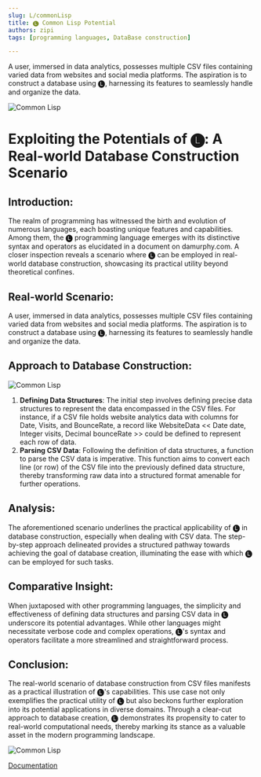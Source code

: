 ```yaml
---
slug: L/commonLisp
title: 🅛 Common Lisp Potential 
authors: zipi
tags: [programming languages, DataBase construction]

---
```

A user, immersed in data analytics, possesses multiple CSV files containing varied data from websites and social media platforms. The aspiration is to construct a database using 🅛, harnessing its features to seamlessly handle and organize the data.

![Common Lisp](/img/lisp.png)

<!--truncate-->


# Exploiting the Potentials of 🅛: A Real-world Database Construction Scenario

## Introduction:
The realm of programming has witnessed the birth and evolution of numerous languages, each boasting unique features and capabilities. Among them, the 🅛 programming language emerges with its distinctive syntax and operators as elucidated in a document on damurphy.com. A closer inspection reveals a scenario where 🅛 can be employed in real-world database construction, showcasing its practical utility beyond theoretical confines.

## Real-world Scenario:
A user, immersed in data analytics, possesses multiple CSV files containing varied data from websites and social media platforms. The aspiration is to construct a database using 🅛, harnessing its features to seamlessly handle and organize the data.

## Approach to Database Construction:

![Common Lisp](/img/l2.png)
1. **Defining Data Structures**: The initial step involves defining precise data structures to represent the data encompassed in the CSV files. For instance, if a CSV file holds website analytics data with columns for Date, Visits, and BounceRate, a record like WebsiteData << Date date, Integer visits, Decimal bounceRate >> could be defined to represent each row of data.
2. **Parsing CSV Data**: Following the definition of data structures, a function to parse the CSV data is imperative. This function aims to convert each line (or row) of the CSV file into the previously defined data structure, thereby transforming raw data into a structured format amenable for further operations.

## Analysis:
The aforementioned scenario underlines the practical applicability of 🅛 in database construction, especially when dealing with CSV data. The step-by-step approach delineated provides a structured pathway towards achieving the goal of database creation, illuminating the ease with which 🅛 can be employed for such tasks.

## Comparative Insight:
When juxtaposed with other programming languages, the simplicity and effectiveness of defining data structures and parsing CSV data in 🅛 underscore its potential advantages. While other languages might necessitate verbose code and complex operations, 🅛's syntax and operators facilitate a more streamlined and straightforward process.

## Conclusion:
The real-world scenario of database construction from CSV files manifests as a practical illustration of 🅛's capabilities. This use case not only exemplifies the practical utility of 🅛 but also beckons further exploration into its potential applications in diverse domains. Through a clear-cut approach to database creation, 🅛 demonstrates its propensity to cater to real-world computational needs, thereby marking its stance as a valuable asset in the modern programming landscape.

![Common Lisp](/img/l1.png)

[Documentation](../docs/Tech%20Writing/L/commonLisp)
